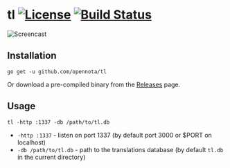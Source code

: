 tl [![License](http://img.shields.io/:license-agpl3-blue.svg)](http://www.gnu.org/licenses/agpl-3.0.html) [![Build Status](https://travis-ci.org/opennota/tl.png?branch=master)](https://travis-ci.org/opennota/tl)
==

![Screencast](/screencast.gif)

## Installation

    go get -u github.com/opennota/tl

Or download a pre-compiled binary from the [Releases](https://github.com/opennota/tl/releases) page.

## Usage

    tl -http :1337 -db /path/to/tl.db

- `-http :1337` - listen on port 1337 (by default port 3000 or $PORT on localhost)
- `-db /path/to/tl.db` - path to the translations database (by default `tl.db` in the current directory)

